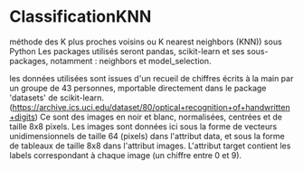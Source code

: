 # ClassificationKNN
méthode des K plus proches voisins ou K nearest neighbors (KNN)) sous Python
Les packages utilisés seront pandas, scikit-learn et ses sous-packages, notamment : neighbors et model_selection.

les données utilisées sont issues d'un recueil de chiffres écrits à la main par un groupe de 43 personnes, mportable directement dans le package 'datasets' de scikit-learn. (https://archive.ics.uci.edu/dataset/80/optical+recognition+of+handwritten+digits)
Ce sont des images en noir et blanc, normalisées, centrées et de taille 8x8 pixels. Les images sont données ici sous la forme de vecteurs unidimensionnels de taille 64 (pixels) dans l'attribut data, et sous la forme de tableaux de taille 8x8 dans l'attribut images. L'attribut target contient les labels correspondant à chaque image (un chiffre entre 0 et 9).
